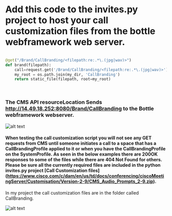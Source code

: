 # Add this code to the invites.py project to host your call customization files from the bottle webframework web server. 
  
```python

@get("/Brand/CallBranding/<filepath:re:.*\.(jpg|wav)>")
def brand(filepath):
    call=request.get('/Brand/CallBranding/<filepath:re:.*\.(jpg|wav)>')
    my_root = os.path.join(my_dir, 'CallBranding')
    return static_file(filepath, root=my_root)
  ```
<br /> <p />


### The CMS API resourceLocation Sends http://14.49.18.252:8080/Brand/CallBranding to the Bottle webframework webserver.<br /><p />

![alt text](https://github.com/jjanson123/Cisco-Meeting-Server-Invitation-templates-web-server/blob/main/cms%20api.JPG)

#### When testing the call customization script you will not see any GET requests from CMS until someone initiates a call to a space that has a CallBrandingProfile applied to it or when you have the CallBrandingProfile on the SystemProfile.  As seen in the below examples there are 200OK responses to some of the files while there are 404 Not Found for others.  Please be sure all the currently required files are included in the python invites.py project [Call Customization files] (https://www.cisco.com/c/dam/en/us/td/docs/conferencing/ciscoMeetingServer/Customisation/Version-2-9/CMS_Audio_Prompts_2-9.zip).
  In my project the call customization files are in the folder called CallBranding.

![alt text](https://github.com/jjanson123/Cisco-Meeting-Server-Invitation-templates-web-server/blob/main/call%20custom.PNG)

